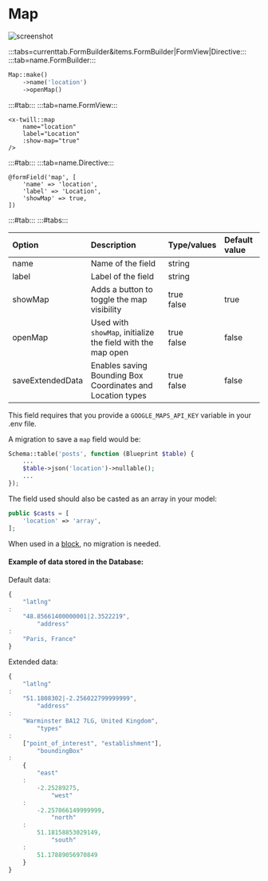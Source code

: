# Map

![screenshot](/assets/map.png)

:::tabs=currenttab.FormBuilder&items.FormBuilder|FormView|Directive:::
:::tab=name.FormBuilder:::

```php
Map::make()
    ->name('location')
    ->openMap()
```

:::#tab:::
:::tab=name.FormView:::

```blade
<x-twill::map
    name="location"
    label="Location"
    :show-map="true"
/>
```

:::#tab:::
:::tab=name.Directive:::

```blade
@formField('map', [
    'name' => 'location',
    'label' => 'Location',
    'showMap' => true,
])
```

:::#tab:::
:::#tabs:::

| Option           | Description                                                 | Type/values     | Default value |
|:-----------------|:------------------------------------------------------------|:----------------|:--------------|
| name             | Name of the field                                           | string          |               |
| label            | Label of the field                                          | string          |               |
| showMap          | Adds a button to toggle the map visibility                  | true<br />false | true          |
| openMap          | Used with `showMap`, initialize the field with the map open | true<br />false | false         |
| saveExtendedData | Enables saving Bounding Box Coordinates and Location types  | true<br />false | false         |

This field requires that you provide a `GOOGLE_MAPS_API_KEY` variable in your .env file.

A migration to save a `map` field would be:

```php
Schema::table('posts', function (Blueprint $table) {
    ...
    $table->json('location')->nullable();
    ...
});
```

The field used should also be casted as an array in your model:

```php
public $casts = [
    'location' => 'array',
];
```

When used in a [block](/block-editor/creating-a-block-editor.html), no migration is needed.

#### Example of data stored in the Database:

Default data:

```javascript
{
    "latlng"
:
    "48.85661400000001|2.3522219",
        "address"
:
    "Paris, France"
}
```

Extended data:

```javascript
{
    "latlng"
:
    "51.1808302|-2.256022799999999",
        "address"
:
    "Warminster BA12 7LG, United Kingdom",
        "types"
:
    ["point_of_interest", "establishment"],
        "boundingBox"
:
    {
        "east"
    :
        -2.25289275,
            "west"
    :
        -2.257066149999999,
            "north"
    :
        51.18158853029149,
            "south"
    :
        51.17889056970849
    }
}
```
